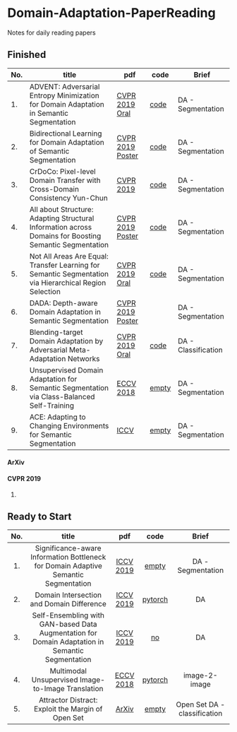 # Domain-Adaptation-PaperReading
Notes for daily reading papers

## Finished

| No. | title | pdf | code | Brief| 
| --- | --- | --- | --- | --- |
| 1. |ADVENT: Adversarial Entropy Minimization for Domain Adaptation in Semantic Segmentation| [CVPR 2019 Oral]()| [code](https://github.com/valeoai/ADVENT)| DA - Segmentation |
| 2. |Bidirectional Learning for Domain Adaptation of Semantic Segmentation| [CVPR 2019 Poster]() |[code](https://github.com/liyunsheng13/BDL)| DA - Segmentation |
| 3. |CrDoCo: Pixel-level Domain Transfer with Cross-Domain Consistency Yun-Chun|[CVPR 2019]()|[code](https://yunchunchen.github.io/CrDoCo/) |DA - Segmentation|
| 4. |All about Structure: Adapting Structural Information across Domains for Boosting Semantic Segmentation|[CVPR 2019 Poster]()|[code](https://github.com/a514514772/DISE-Domain-Invariant-Structure-Extraction)|DA - Segmentation|
| 5. |Not All Areas Are Equal: Transfer Learning for Semantic Segmentation via Hierarchical Region Selection|[CVPR 2019 Oral]()|[code]()|DA - Segmentation|
| 6. |DADA: Depth-aware Domain Adaptation in Semantic Segmentation|[CVPR 2019 Poster]()||DA - Segmentation|
| 7. |Blending-target Domain Adaptation by Adversarial Meta-Adaptation Networks|[CVPR 2019 Oral]()|[code]()|DA - Classification|
| 8. |Unsupervised Domain Adaptation for Semantic Segmentation via Class-Balanced Self-Training|[ECCV 2018]() | [empty]()|DA - Segmentation|
| 9. | ACE: Adapting to Changing Environments for Semantic Segmentation |[ICCV](https://arxiv.org/abs/1908.01925) | [empty]() |DA - Segmentation|


#### ArXiv



#### CVPR 2019

1. 


## Ready to Start


| No. | title | pdf | code | Brief| 
| :-: | :-: | :-: | :-: | :-:|
|1. | Significance-aware Information Bottleneck for Domain Adaptive Semantic Segmentation|[ICCV 2019](https://arxiv.org/abs/1908.01925) | [empty]() | DA - Segmentation |
|2. | Domain Intersection and Domain Difference|[ICCV 2019](https://arxiv.org/abs/1908.11628)|[pytorch](https://github.com/sagiebenaim/DomainIntersectionDifference)|DA|
|3. | Self-Ensembling with GAN-based Data Augmentation for Domain Adaptation in Semantic Segmentation |[ICCV 2019](https://arxiv.org/pdf/1909.00589.pdf)|[no]()|DA|
|4. | Multimodal Unsupervised Image-to-Image Translation|[ECCV 2018](https://arxiv.org/pdf/1804.04732.pdf) | [pytorch](https://github.com/NVlabs/MUNIT) | image-2-image |
|5. | Attractor Distract: Exploit the Margin of Open Set |[ArXiv](https://arxiv.org/abs/1908.01925) | [empty]() | Open Set DA - classification | Aug. 7th,2019 |
